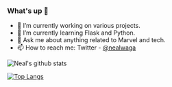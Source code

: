 ### What's up 👋

- 🔭 I’m currently working on various projects.
- 🌱 I’m currently learning Flask and Python.
- 💬 Ask me about anything related to Marvel and tech.
- 📫 How to reach me: Twitter - [@nealwaga](https://twitter.com/nealwaga)

![Neal's github stats](https://github-readme-stats.vercel.app/api?username=nealwaga)

[![Top Langs](https://github-readme-stats.vercel.app/api/top-langs/?username=nealwaga)](https://github.com/nealwaga/github-readme-stats)

<!-- - 🤔 I’m looking for help with ...
 - ⚡ Fun fact:
 - 👯 I’m looking to collaborate on Twitter or YouTube. --!>
